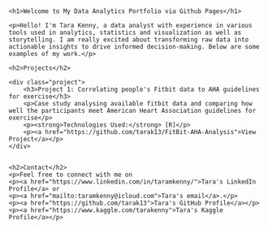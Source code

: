 


<html lang="en">
<head>
    <meta charset="UTF-8">
    <meta name="viewport" content="width=device-width, initial-scale=1.0">
    <title>Tara Kenny-Data Analytics Portfolio</title>
    <style>
        body {
            font-family: sans-serif;
            margin: 20px;
        }
        h1, h2 {
            color: #333;
        }
        .project {
            margin-bottom: 20px;
            border: 1px solid #ddd;
            padding: 15px;
            border-radius: 5px;
        }
        .project a {
            font-weight: bold;
            text-decoration: none;
            color: #007bff;
        }
        .project a:hover {
            text-decoration: underline;
        }
    </style>
</head>
<body>

    <h1>Welcome to My Data Analytics Portfolio via Github Pages</h1>

    <p>Hello! I'm Tara Kenny, a data analyst with experience in various tools used in analytics, statistics and visualization as well as storytelling. I am really excited about transforming raw data into actionable insights to drive informed decision-making. Below are some examples of my work.</p>

    <h2>Projects</h2>

    <div class="project">
        <h3>Project 1: Correlating people's Fitbit data to AHA guidelines for exercise</h3>
        <p>Case study analysing available fitbit data and comparing how well the participants meet American Heart Association guidelines for exercise</p>
        <p><strong>Technologies Used:</strong> [R]</p>
        <p><a href="https://github.com/tarak13/FitBit-AHA-Analysis">View Project</a></p>
    </div>

    
    <h2>Contact</h2>
    <p>Feel free to connect with me on 
    <p><a href="https://www.linkedin.com/in/taramkenny/">Tara's LinkedIn Profile</a> or 
    <p><a href="mailto:taramkenny@icloud.com">Tara's email</a>.</p>
    <p><a href="https://github.com/tarak13">Tara's GitHub Profile</a></p>
    <p><a href="https://www.kaggle.com/tarakenny">Tara's Kaggle Profile</a></p>

</body>
</html>


